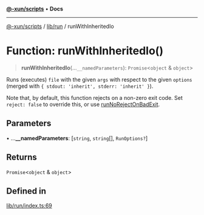 [**@-xun/scripts**](../../../README.md) • **Docs**

***

[@-xun/scripts](../../../README.md) / [lib/run](../README.md) / runWithInheritedIo

# Function: runWithInheritedIo()

> **runWithInheritedIo**(...`__namedParameters`): `Promise`\<`object` & `object`\>

Runs (executes) `file` with the given `args` with respect to the given
`options` (merged with `{ stdout: 'inherit', stderr: 'inherit' }`).

Note that, by default, this function rejects on a non-zero exit code.
Set `reject: false` to override this, or use [runNoRejectOnBadExit](runNoRejectOnBadExit.md).

## Parameters

• ...**\_\_namedParameters**: [`string`, `string`[], `RunOptions?`]

## Returns

`Promise`\<`object` & `object`\>

## Defined in

[lib/run/index.ts:69](https://github.com/Xunnamius/xscripts/blob/fc291d92ca0fdd07ba7e5cb19471e1a974cabac7/lib/run/index.ts#L69)

